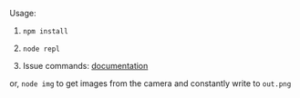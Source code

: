 Usage:

1. `npm install`

2. `node repl`

3. Issue commands: [documentation](https://github.com/felixge/node-ar-drone)

or, `node img` to get images from the camera and constantly write to `out.png`